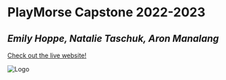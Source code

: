 # PlayMorse Capstone 2022-2023
## _Emily Hoppe, Natalie Taschuk, Aron Manalang_

[Check out the live website!][df1]

![Logo](community_vision/src/Components/logo.png)

 [df1]: <PlayMorse.com>
